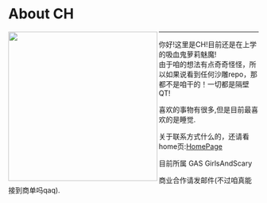 # About CH

<img align='left' src='https://me.nekoc.cc/assets/images/Half-CH-New.webp' width='300px' ></img>

***

你好!这里是CH!目前还是在上学的吸血鬼萝莉魅魔!  
由于咱的想法有点奇奇怪怪，所以如果说看到任何沙雕repo，那都不是咱干的！一切都是隔壁QT!  

喜欢的事物有很多,但是目前最喜欢的是睡觉.  

关于联系方式什么的，还请看home页:<a href="https://me.nekoc.cc">HomePage</a>  

目前所属 GAS GirlsAndScary  

商业合作请发邮件(不过咱真能接到商单吗qaq).  
